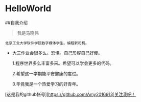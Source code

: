 # HelloWorld

##自我介绍

  > 我是马晓伟
  
  ```北京工业大学软件学院数字媒体学生。编程新司机。 ```
  
* 大三作业会很多么。恐惧。自己形容自己好傻。
  

  1.程序世界多么丰富多采。希望可以学会更多的代码。
  
  2.希望这一学期能平安健康的度过。
  
  3.毕竟我是一个热爱学习的好青年。

[这是我的github帐号][https://github.com/Amy2016913]关注我吧！
